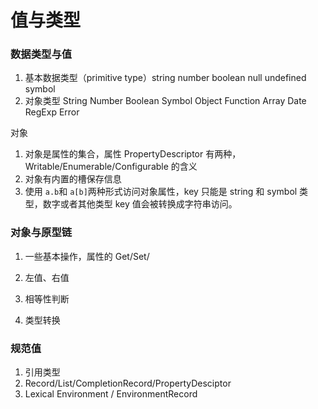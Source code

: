 # 值与类型

### 数据类型与值

1. 基本数据类型（primitive type）string number boolean null undefined symbol
1. 对象类型 String Number Boolean Symbol Object Function Array Date RegExp Error

对象

1. 对象是属性的集合，属性 PropertyDescriptor 有两种，Writable/Enumerable/Configurable 的含义
1. 对象有内置的槽保存信息
1. 使用 `a.b`和 `a[b]`两种形式访问对象属性，key 只能是 string 和 symbol 类型，数字或者其他类型 key 值会被转换成字符串访问。

### 对象与原型链

1. 一些基本操作，属性的 Get/Set/

1. 左值、右值
1. 相等性判断
1. 类型转换

### 规范值

1. 引用类型
1. Record/List/CompletionRecord/PropertyDesciptor
1. Lexical Environment / EnvironmentRecord
